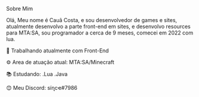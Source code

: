  Sobre Mim
 
 
 Olá, Meu nome é Cauã Costa, e sou desenvolvedor de games e sites,
 atualmente desenvolvo a parte front-end em sites,
 e desenvolvo resources para MTA:SA,
 sou programador a cerca de 9 meses, comecei em 2022 com lua.

 🎨 Trabalhando atualmente com Front-End

 ⚙️ Area de atuação atual: MTA:SA/Minecraft

 📚 Estudando: .Lua .Java

 😊 Meu Discord: síղcҽ#7986
